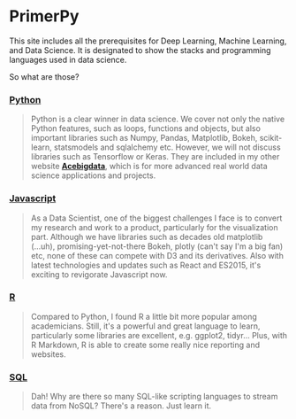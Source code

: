 # PrimerPy

This site includes all the prerequisites for Deep Learning, Machine Learning, and Data Science. It is designated to show the stacks and programming languages used in data science.

So what are those?

### [Python](http://www.primerpy.com/tags/python/) 
> Python is a clear winner in data science. We cover not only the native Python features, such as loops, functions and objects, but also important libraries such as Numpy, Pandas, Matplotlib, Bokeh, scikit-learn, statsmodels and sqlalchemy etc. However, we will not discuss libraries such as Tensorflow or Keras. They are included in my other website **[Acebigdata](http://www.acebigdata.com)**, which is for more advanced real world data science applications and projects.

### [Javascript](http://www.primerpy.com/tags/Javascript/)
> As a Data Scientist, one of the biggest challenges I face is to convert my research and work to a product, particularly for the visualization part. Although we have libraries such as decades old matplotlib (...uh), promising-yet-not-there Bokeh, plotly (can't say I'm a big fan) etc, none of these can compete with D3 and its derivatives. Also with latest technologies and updates such as React and ES2015, it's exciting to revigorate Javascript now.

### [R](http://www.primerpy.com/tags/R/)
> Compared to Python, I found R a little bit more popular among academicians. Still, it's a powerful and great language to learn, particularly some libraries are excellent, e.g. ggplot2, tidyr... Plus, with R Markdown, R is able to create some really nice reporting and websites.

### [SQL](http://www.primerpy.com/tags/SQL/)
> Dah! Why are there so many SQL-like scripting languages to stream data from NoSQL? There's a reason. Just learn it.
